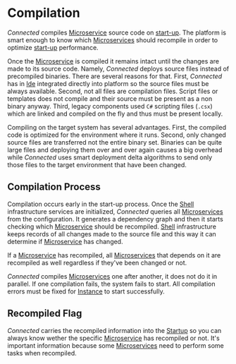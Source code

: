 # Compilation

*Connected* compiles [Microservice](../Microservices/README.md) source code on [start-up](Startup.md). The platform is smart enough to know which [Microservices](../Microservices/README.md) should recompile in order to optimize [start-up](Startup.md) performance.

Once the [Microservice](../Microservices/README.md) is compiled it remains intact until the changes are made to its source code. Namely, *Connected* deploys source files instead of precompiled binaries. There are several reasons for that. First, *Connected* has in [Ide](../IDE/README.md) integrated directly into platform so the source files must be always available. Second, not all files are compilation files. Script files or templates does not compile and their source must be present as a non binary anyway. Third, legacy components used ```C#``` scripting files (```.csx```) which are linked and compiled on the fly and thus must be present locally.

Compiling on the target system has several advantages. First, the compiled code is optimized for the environment where it runs. Second, only changed source files are transferred not the entire binary set. Binaries can be quite large files and deploying them over and over again causes a big overhead while *Connected* uses smart deployment delta algorithms to send only those files to the target environment that have been changed.

## Compilation Process

Compilation occurs early in the start-up process. Once the [Shell](Shell.md) infrastructure services are initialized, *Connected* queries all [Microservices](../Microservices/README.md) from the configuration. It generates a dependency graph and then it starts checking which [Microservice](../Microservices/README.md) should be recompiled. [Shell](Shell.md) infrastructure keeps records of all changes made to the source file and this way it can determine if [Microservice](../Microservices/README.md) has changed.

If a [Microservice](../Microservices/README.md) has recompiled, all [Microservices](../Microservices/README.md) that depends on it are recompiled as well regardless if they've been changed or not.

*Connected* compiles [Microservices](../Microservices/README.md) one after another, it does not do it in parallel. If one compilation fails, the system fails to start. All compilation errors must be fixed for [Instance](Instance.md) to start successfully.

## Recompiled Flag

*Connected* carries the recompiled information into the [Startup](../Microservices/Startup.md) so you can always know wether the specific [Microservice](../Microservices/README.md) has recompiled or not. It's important information because some [Microservices](../Microservices/README.md) need to perform some tasks when recompiled.